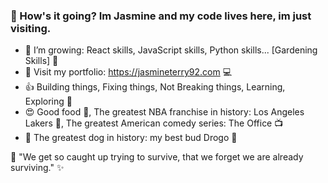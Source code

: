 ### :wave: How's it going? Im Jasmine and my code lives here, im just visiting. 


- 🌱 I’m growing: React skills, JavaScript skills, Python skills... [Gardening Skills] :muscle:
- :eyes: Visit my portfolio: https://jasmineterry92.com :computer:
- :thumbsup: Building things, Fixing things, Not Breaking things, Learning, Exploring :sunrise_over_mountains:
- :heart_eyes: Good food :ramen:, The greatest NBA franchise in history: Los Angeles Lakers :basketball:, The greatest American comedy series: The Office :tv:
- :sparkling_heart: The greatest dog in history: my best bud Drogo :dog:


 :thought_balloon: "We get so caught up trying to survive, that we forget we are already surviving." :sparkles:
